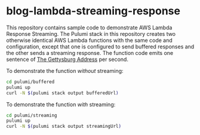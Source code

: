 # blog-lambda-streaming-response

This repository contains sample code to demonstrate AWS Lambda Response Streaming. The Pulumi stack in this repository creates two otherwise identical AWS Lambda functions with the same code and configuration, except that one is configured to send buffered responses and the other sends a streaming response. The function code emits one sentence of [The Gettysburg Address](https://en.wikipedia.org/wiki/Gettysburg_Address) per second.

To demonstrate the function _without_ streaming:

```bash
cd pulumi/buffered
pulumi up
curl -N $(pulumi stack output bufferedUrl)
```

To demonstrate the function _with_ streaming:

```bash
cd pulumi/streaming
pulumi up
curl -N $(pulumi stack output streamingUrl)
```
